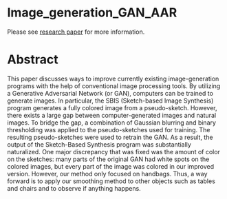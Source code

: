 # Image_generation_GAN_AAR
Please see [research paper](Research_paper.pdf) for more information.
# Abstract
This paper discusses ways to improve currently existing image-generation programs with the help of conventional image processing tools. By utilizing a Generative Adversarial Network (or GAN), computers can be trained to generate images. In particular, the SBIS (Sketch-based Image Synthesis) program generates a fully colored image from a pseudo-sketch. However, there exists a large gap between computer-generated images and natural images. To bridge the gap, a combination of Gaussian blurring and binary thresholding was applied to the pseudo-sketches used for training. The resulting pseudo-sketches were used to retrain the GAN. As a result, the output of the Sketch-Based Synthesis program was substantially naturalized. One major discrepancy that was fixed was the amount of color on the sketches: many parts of the original GAN had white spots on the colored images, but every part of the image was colored in our improved version. However, our method only focused on handbags. Thus, a way forward is to apply our smoothing method to other objects such as tables and chairs and to observe if anything happens.
